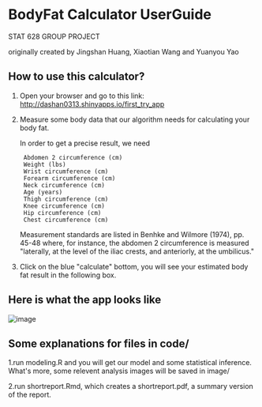 # BodyFat Calculator UserGuide
STAT 628 GROUP PROJECT

originally created by Jingshan Huang, Xiaotian Wang and Yuanyou Yao

## How to use this calculator?

1. Open your browser and go to this link: http://dashan0313.shinyapps.io/first_try_app

2. Measure some body data that our algorithm needs for calculating your body fat. 

    In order to get a precise result, we need
    
        Abdomen 2 circumference (cm)  
        Weight (lbs)  
        Wrist circumference (cm)  
        Forearm circumference (cm)  
        Neck circumference (cm)  
        Age (years)  
        Thigh circumference (cm)  
        Knee circumference (cm)  
        Hip circumference (cm)  
        Chest circumference (cm)  
        
    Measurement standards are listed in Benhke and Wilmore (1974), pp. 45-48 where, for instance, the abdomen 2 circumference is measured "laterally, at the level of the iliac crests, and anteriorly, at the umbilicus." 

3. Click on the blue "calculate" bottom, you will see your estimated body fat result in the following box.

## Here is what the app looks like
![image](https://github.com/dashan0313/BodyFat/blob/master/image/app_shot.png)

## Some explanations for files in code/

1.run modeling.R and you will get our model and some statistical inference. What's more, some relevent analysis images will be saved in image/

2.run shortreport.Rmd, which creates a shortreport.pdf, a summary version of the report.
